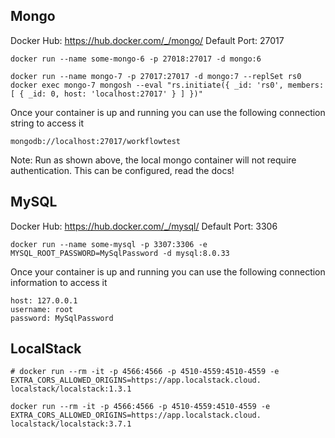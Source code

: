 ## Mongo

Docker Hub: https://hub.docker.com/_/mongo/
Default Port: 27017

```
docker run --name some-mongo-6 -p 27018:27017 -d mongo:6

docker run --name mongo-7 -p 27017:27017 -d mongo:7 --replSet rs0
docker exec mongo-7 mongosh --eval "rs.initiate({ _id: 'rs0', members: [ { _id: 0, host: 'localhost:27017' } ] })"
```



Once your container is up and running you can use the following connection string to access it
```
mongodb://localhost:27017/workflowtest
```

Note: Run as shown above, the local mongo container will not require authentication.  This can be configured, read the docs!



## MySQL

Docker Hub: https://hub.docker.com/_/mysql/
Default Port: 3306

```
docker run --name some-mysql -p 3307:3306 -e MYSQL_ROOT_PASSWORD=MySqlPassword -d mysql:8.0.33
```

Once your container is up and running you can use the following connection information to access it
```
host: 127.0.0.1
username: root
password: MySqlPassword
```



## LocalStack

```
# docker run --rm -it -p 4566:4566 -p 4510-4559:4510-4559 -e EXTRA_CORS_ALLOWED_ORIGINS=https://app.localstack.cloud. localstack/localstack:1.3.1

docker run --rm -it -p 4566:4566 -p 4510-4559:4510-4559 -e EXTRA_CORS_ALLOWED_ORIGINS=https://app.localstack.cloud. localstack/localstack:3.7.1
```